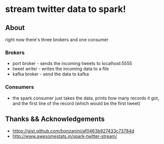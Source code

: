 # stream twitter data to spark!

## About 

right now there's three brokers and one consumer

### Brokers
* port broker - sends the incoming tweets to localhost:5555
* tweet writer - writes the incoming data to a file 
* kafka broker - send the data to kafka 

### Consumers
* the spark consumer just takes the data, prints how many 
records it got, and the first line of the record (which would be the first tweet)

## Thanks && Acknowledgements 

* https://gist.github.com/bonzanini/af0463b927433c73784d
* http://www.awesomestats.in/spark-twitter-stream/ 
